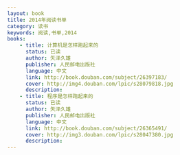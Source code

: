 ```yaml
---
layout: book
title: 2014年阅读书单
category: 读书
keywords: 阅读,书单,2014
books: 
    - title: 计算机是怎样跑起来的
      status: 已读
      author: 矢泽久雄
      publisher: 人民邮电出版社
      language: 中文
      link: http://book.douban.com/subject/26397183/
      cover: http://img4.douban.com/lpic/s28079818.jpg
      description:
    - title: 程序是怎样跑起来的
      status: 已读
      author: 矢泽久雄 
      publisher: 人民邮电出版社
      language: 中文
      link: http://book.douban.com/subject/26365491/ 
      cover: http://img3.douban.com/lpic/s28047380.jpg
      description: 
---
```

